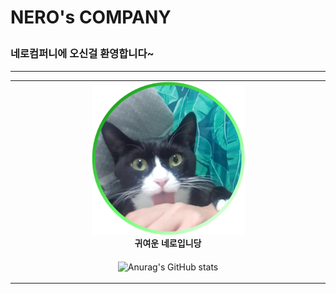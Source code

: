 <p align='center'>

# NERO's COMPANY</p>

### 네로컴퍼니에 오신걸 환영합니다~
<hr>

</p>
<table>
<tr>
<td align= "center">
<img src='./neroone.png' width = '50%'></img><br>
<b>귀여운 네로입니당</b>
</td>
</tr>
<tr>
<td  align="center">

![Anurag's GitHub stats](https://github-readme-stats.vercel.app/api?username=JindoKim&show_icons=true&theme=highcontrast)
</td>
</tr>
</table>
